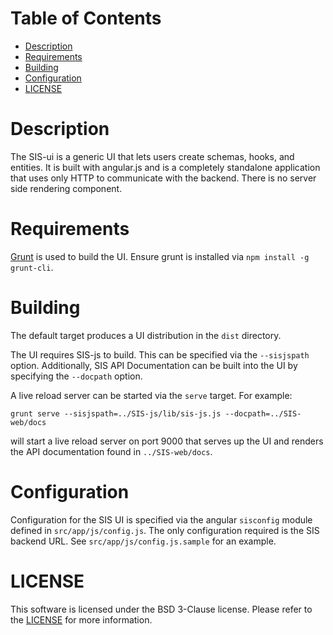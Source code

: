 Table of Contents
=================

- [Description](#description)
- [Requirements](#requirements)
- [Building](#building)
- [Configuration](#configuration)
- [LICENSE](#license)

# Description

The SIS-ui is a generic UI that lets users create schemas, hooks, and entities.
It is built with angular.js and is a completely standalone application that
uses only HTTP to communicate with the backend.  There is no server side
rendering component.

# Requirements

[Grunt](http://gruntjs.com) is used to build the UI.  Ensure grunt is installed
via `npm install -g grunt-cli`.

# Building

The default target produces a UI distribution in the `dist` directory.

The UI requires SIS-js to build.  This can be specified via the `--sisjspath`
option.  Additionally, SIS API Documentation can be built into the UI by
specifying the `--docpath` option.

A live reload server can be started via the `serve` target.  For example:

`grunt serve --sisjspath=../SIS-js/lib/sis-js.js --docpath=../SIS-web/docs`

will start a live reload server on port 9000 that serves up the UI and renders
the API documentation found in `../SIS-web/docs`.

# Configuration

Configuration for the SIS UI is specified via the angular `sisconfig` module
defined in `src/app/js/config.js`.  The only configuration required is the
SIS backend URL.  See `src/app/js/config.js.sample` for an example.

# LICENSE

This software is licensed under the BSD 3-Clause license.  Please refer to the [LICENSE](./LICENSE) for more information.
